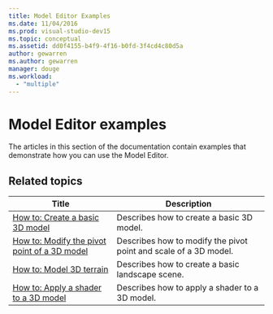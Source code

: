 ```yaml
---
title: Model Editor Examples
ms.date: 11/04/2016
ms.prod: visual-studio-dev15
ms.topic: conceptual
ms.assetid: dd0f4155-b4f9-4f16-b0fd-3f4cd4c80d5a
author: gewarren
ms.author: gewarren
manager: douge
ms.workload:
  - "multiple"
---
```

# Model Editor examples

The articles in this section of the documentation contain examples that demonstrate how you can use the Model Editor.

## Related topics

|Title|Description|
|-----------|-----------------|
|[How to: Create a basic 3D model](../designers/how-to-create-a-basic-3-d-model.md)|Describes how to create a basic 3D model.|
|[How to: Modify the pivot point of a 3D model](../designers/how-to-modify-the-pivot-point-of-a-3-d-model.md)|Describes how to modify the pivot point and scale of a 3D model.|
|[How to: Model 3D terrain](../designers/how-to-model-3-d-terrain.md)|Describes how to create a basic landscape scene.|
|[How to: Apply a shader to a 3D model](../designers/how-to-apply-a-shader-to-a-3-d-model.md)|Describes how to apply a shader to a 3D model.|
